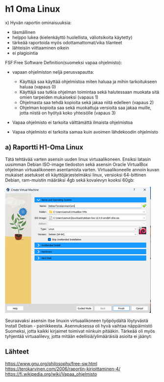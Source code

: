 # h1 Oma Linux

x) Hyvän raportin ominaisuuksia:
   - täsmällinen
   - helppo lukea (kielenkäyttö huolellista, väliotsikoita käytetty)
   - tärkeää raportoida myös odottamattomat/vika tilanteet 
   - lähteisiin viittaaminen oikein
   - ei plagiointia

 FSF:Free Software Definition(suomeksi vapaa ohjelmisto):
 - vapaan ohjelmiston neljä perusvapautta:
   - Käyttäjä saa käyttää ohjelmistoa miten haluaa ja mihin tarkoitukseen haluaa (vapaus 0)
   - Käyttäjä saa tutkia ohjelman toimintaa sekä halutessaan muokata sitä omien tarpeiden mukaiseksi (vapaus 1)
   - Ohjelmasta saa tehdä kopioita sekä jakaa niitä edelleen (vapaus 2)
   - Ohjelman kopioita saa sekä muokattuja versioita saa jakaa muille, jotta niistä on hyötyä koko yhteisölle (vapaus 3)
 
 - Vapaa ohjelmisto ei tarkoita välttämättä ilmaista ohjelmistoa
 - Vapaa ohjelmisto ei tarkoita samaa kuin avoimen lähdekoodin ohjelmisto

## a) Raportti H1-Oma Linux
Tätä tehtävää varten asensin uuden linux virtuaalikoneen. Ensiksi latasin uusimman Debian ISO-image tiedoston sekä asensin Oracle VirtualBox ohjelman virtuaalikoneen asentamista varten. Virtuaalikoneelle annoin kuvan mukaiset asetukset eli käyttöjärjestelmäksi linux, versioksi 64-bittinen Debian, ram-muistin määräksi 4gb sekä kovalevyn kooksi 60gb:

![Add file: Upload](Osa-1.png)

Seuraavaksi asensin itse linuxin virtuaalikoneen työpöydältä löytyvästä Install Debian - painikkeesta. Asennuksessa oli hyvä vaihtaa näppäimistö Suomeksi, jotta kaikki kirjaimet toimivat niinkuin pitääkin. Tärkeää oli myös tyhjentää virtuaalilevy, jotta mitään edellisiä/ylimääräisiä asioita ei jäänyt: 


 ## Lähteet

 https://www.gnu.org/philosophy/free-sw.html 
 https://terokarvinen.com/2006/raportin-kirjoittaminen-4/ 
 https://fi.wikipedia.org/wiki/Vapaa_ohjelmisto 
